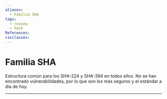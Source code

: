 ```yaml
---
aliases:
  - Familia SHA
tags:
  - review
  - hash
References: 
cssclasses:
---
```

# Familia SHA

Estructura común para los SHA-224 y SHA-384 en todos ellos. No se han encontrado vulnerabilidades, por lo que son los más seguros y el estándar a día de hoy.

***